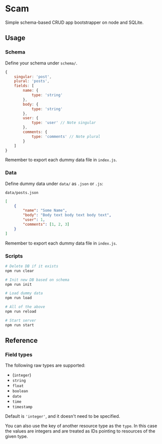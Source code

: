 # Scam

Simple schema-based CRUD app bootstrapper on node and SQLite.

## Usage

### Schema

Define your schema under `schema/`.

```js
{
	singular: 'post',
	plural: 'posts',
	fields: [
		name: {
			type: 'string'
		},
		body: {
			type: 'string'
		},
		user: {
			type: 'user' // Note singular
		},
		comments: {
			type: 'comments' // Note plural
		}
	]
}
```

Remember to export each dummy data file in `index.js`.

### Data

Define dummy data under `data/` as `.json` or `.js`:

`data/posts.json`

```json
[
	{
		"name": "Some Name",
		"body": "Body text body text body text",
		"user": 1,
		"comments": [1, 2, 3]
	}
]
```

Remember to export each dummy data file in `index.js`.

### Scripts

```sh
# Delete DB if it exists
npm run clear

# Init new DB based on schema
npm run init

# Load dummy data
npm run load

# All of the above
npm run reload

# Start server
npm run start
```

## Reference

### Field types

The following raw types are supported:

- (`integer`)
- `string`
- `float`
- `boolean`
- `date`
- `time`
- `timestamp`

Default is `'integer'`, and it doesn't need to be specified.

You can also use the key of another resource type as the `type`. In this case the values are integers and are treated as IDs pointing to resources of the given type.
